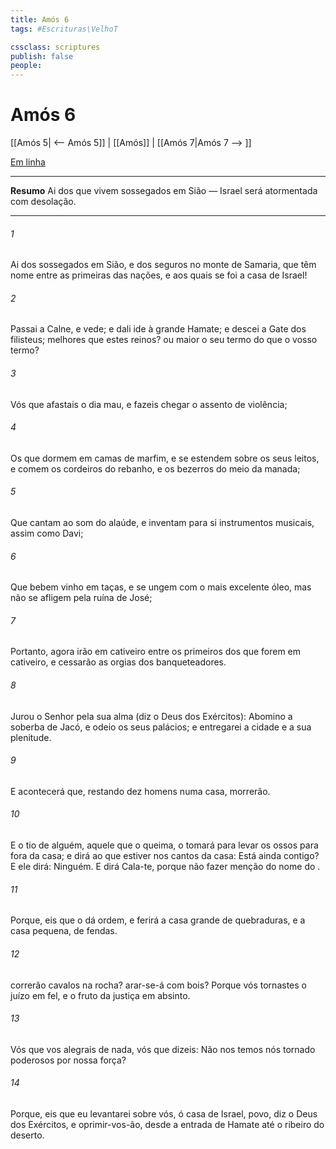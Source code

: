 ```yaml
---
title: Amós 6
tags: #Escrituras\VelhoT

cssclass: scriptures
publish: false
people:
---
```


# Amós 6
[[Amós 5| <-- Amós 5]] | [[Amós]] | [[Amós 7|Amós 7 --> ]]

[Em linha](https://churchofjesuschrist.org/study/scriptures/ot/amos/6?lang=por)

---
__Resumo__
Ai dos que vivem sossegados em Sião — Israel será atormentada com desolação.

---
###### 1 
Ai dos sossegados em Sião, e dos seguros no monte de Samaria, que têm nome entre as primeiras das nações, e aos quais se foi a casa de Israel!

###### 2 
Passai a Calne, e vede; e dali ide à grande Hamate; e descei a Gate dos filisteus;  melhores que estes reinos? ou maior o seu termo do que o vosso termo?

###### 3 
Vós que afastais o dia mau, e fazeis chegar o assento de violência;

###### 4 
Os que dormem em camas de marfim, e se estendem sobre os seus leitos, e comem os cordeiros do rebanho, e os bezerros do meio da manada;

###### 5 
Que cantam ao som do alaúde, e inventam para si instrumentos musicais, assim como Davi;

###### 6 
Que bebem vinho em taças, e se ungem com o mais excelente óleo, mas não se afligem pela ruína de José;

###### 7 
Portanto, agora irão em cativeiro entre os primeiros dos que forem em cativeiro, e cessarão as orgias dos banqueteadores.

###### 8 
Jurou o Senhor  pela sua alma (diz o  Deus dos Exércitos): Abomino a soberba de Jacó, e odeio os seus palácios; e entregarei a cidade e a sua plenitude.

###### 9 
E acontecerá que, restando dez homens numa casa, morrerão.

###### 10 
E o tio de alguém, aquele que o queima, o tomará para levar os ossos para fora da casa; e dirá ao que estiver nos cantos da casa: Está ainda  contigo? E ele dirá: Ninguém. E dirá  Cala-te, porque não  fazer menção do nome do .

###### 11 
Porque, eis que o  dá ordem, e ferirá a casa grande de quebraduras, e a casa pequena, de fendas.

###### 12 
 correrão cavalos na rocha? arar-se-á  com bois? Porque vós tornastes o juízo em fel, e o fruto da justiça em absinto.

###### 13 
Vós que vos alegrais de nada, vós que dizeis: Não nos temos nós tornado poderosos por nossa força?

###### 14 
Porque, eis que eu levantarei sobre vós, ó casa de Israel,  povo, diz o  Deus dos Exércitos, e oprimir-vos-ão, desde a entrada de Hamate até o ribeiro do deserto.

